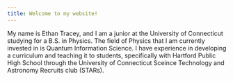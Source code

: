 ```yaml
---
title: Welcome to my website!
---
```


My name is Ethan Tracey, and I am a junior at the University of Connecticut studying for a B.S. in Physics. The field of Physics that I am currently invested in is Quantum Information Science. I have experience in developing a curriculum and teaching it to students, specifically with Hartford Public High School through the University of Connecticut Sceince Technology and Astronomy Recruits club (STARs). 

